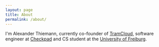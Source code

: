 ```yaml
---
layout: page
title: About
permalink: /about/
---
```


I'm Alexander Thiemann, currently co-founder of [TramCloud][tc], software engineer at [Checkpad][cp] and CS student at the [University of Freiburg][uni].

[tc]: https://www.tramcloud.net
[cp]: http://www.checkpad.de
[uni]: https://www.uni-freiburg.de/